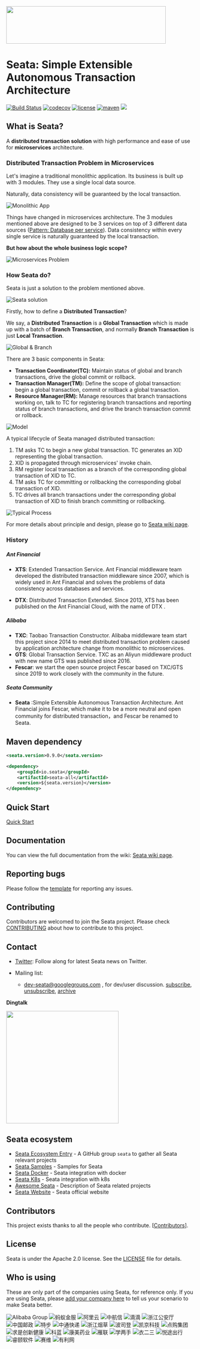 <img src="https://github.com/seata/seata-samples/blob/master/doc/img/seata.png"  height="100" width="426">

# Seata: Simple Extensible Autonomous Transaction Architecture

[![Build Status](https://travis-ci.org/seata/seata.svg?branch=develop)](https://travis-ci.org/seata/seata)
[![codecov](https://codecov.io/gh/seata/seata/branch/develop/graph/badge.svg)](https://codecov.io/gh/seata/seata)
[![license](https://img.shields.io/github/license/seata/seata.svg)](https://www.apache.org/licenses/LICENSE-2.0.html)
[![maven](https://img.shields.io/maven-central/v/io.seata/seata-parent.svg)](https://search.maven.org/search?q=io.seata)
[![](https://img.shields.io/twitter/follow/seataio.svg?label=Follow&style=social&logoWidth=0)](https://twitter.com/intent/follow?screen_name=seataio)


## What is Seata?

A **distributed transaction solution** with high performance and ease of use for **microservices** architecture.
### Distributed Transaction Problem in Microservices

Let's imagine a traditional monolithic application. Its business is built up with 3 modules. They use a single local data source.

Naturally, data consistency will be guaranteed by the local transaction.

![Monolithic App](https://cdn.nlark.com/lark/0/2018/png/18862/1545296770244-4cedf37e-9dc6-4fc0-a97f-f4240b9d8640.png) 

Things have changed in microservices architecture. The 3 modules mentioned above are designed to be 3 services on top of 3 different data sources ([Pattern: Database per service](http://microservices.io/patterns/data/database-per-service.html)). Data consistency within every single service is naturally guaranteed by the local transaction. 

**But how about the whole business logic scope?**

![Microservices Problem](https://cdn.nlark.com/lark/0/2018/png/18862/1545296781231-4029da9c-8803-43a4-ac2f-6c8b1e2ea448.png) 

### How Seata do?

Seata is just a solution to the problem mentioned above. 

![Seata solution](https://cdn.nlark.com/lark/0/2018/png/18862/1545296791074-3bce7bce-025e-45c3-9386-7b95135dade8.png)

Firstly, how to define a **Distributed Transaction**?

We say, a **Distributed Transaction** is a **Global Transaction** which is made up with a batch of **Branch Transaction**, and normally **Branch Transaction** is just **Local Transaction**.

![Global & Branch](https://cdn.nlark.com/lark/0/2018/png/18862/1545015454979-a18e16f6-ed41-44f1-9c7a-bd82c4d5ff99.png) 

There are 3 basic components in Seata: 

- **Transaction Coordinator(TC):** Maintain status of global and branch transactions, drive the global commit or rollback.
- **Transaction Manager(TM):** Define the scope of global transaction: begin a global transaction, commit or rollback a global transaction.
- **Resource Manager(RM):** Manage resources that branch transactions working on, talk to TC for registering branch transactions and reporting status of branch transactions, and drive the branch transaction commit or rollback.

![Model](https://cdn.nlark.com/lark/0/2018/png/18862/1545013915286-4a90f0df-5fda-41e1-91e0-2aa3d331c035.png) 

A typical lifecycle of Seata managed distributed transaction:

1. TM asks TC to begin a new global transaction. TC generates an XID representing the global transaction.
2. XID is propagated through microservices' invoke chain.
3. RM register local transaction as a branch of the corresponding global transaction of XID to TC. 
4. TM asks TC for committing or rollbacking the corresponding global transaction of XID.
5. TC drives all branch transactions under the corresponding global transaction of XID to finish branch committing or rollbacking.

![Typical Process](https://cdn.nlark.com/lark/0/2018/png/18862/1545296917881-26fabeb9-71fa-4f3e-8a7a-fc317d3389f4.png) 

For more details about principle and design, please go to [Seata wiki page](https://github.com/seata/seata/wiki). 

### History

##### Ant Financial

- **XTS**: Extended Transaction Service. Ant Financial middleware team developed the distributed transaction middleware since 2007, which is widely used in Ant Financial and solves the problems of data consistency across databases and services.

- **DTX**: Distributed Transaction Extended. Since 2013, XTS has been published on the Ant Financial Cloud, with the name of DTX .

##### Alibaba

- **TXC**: Taobao Transaction Constructor. Alibaba middleware team start this project since 2014 to meet distributed transaction problem caused by application architecture change from monolithic to microservices.
- **GTS**: Global Transaction Service. TXC as an Aliyun middleware product with new name GTS was published since 2016.
- **Fescar**: we start the open source project Fescar based on TXC/GTS since 2019 to work closely with the community in the future.


##### Seata Community

- **Seata** :Simple Extensible Autonomous Transaction Architecture. Ant Financial joins Fescar, which make it to be a more neutral and open community for distributed transaction，and Fescar be renamed to Seata.



## Maven dependency
```xml
<seata.version>0.9.0</seata.version>

<dependency>
    <groupId>io.seata</groupId>
    <artifactId>seata-all</artifactId>
    <version>${seata.version}</version>
</dependency>

```
## Quick Start

[Quick Start](https://github.com/seata/seata/wiki/Quick-Start)

## Documentation

You can view the full documentation from the wiki: [Seata wiki page](https://github.com/seata/seata/wiki).

## Reporting bugs

Please follow the [template](https://github.com/seata/seata/blob/develop/.github/ISSUE_TEMPLATE/BUG_REPORT.md) for reporting any issues.


## Contributing

Contributors are welcomed to join the Seata project. Please check [CONTRIBUTING](./CONTRIBUTING.md) about how to contribute to this project.


## Contact

* [Twitter](https://twitter.com/seataio): Follow along for latest Seata news on Twitter.

* Mailing list: 
  * dev-seata@googlegroups.com , for dev/user discussion. [subscribe](mailto:dev-seata+subscribe@googlegroups.com), [unsubscribe](mailto:dev-seata+unsubscribe@googlegroups.com), [archive](https://groups.google.com/forum/#!forum/dev-seata)
  
**Dingtalk**

<img src="https://upload-images.jianshu.io/upload_images/4420767-4e95b186a1a1bfba.png?imageMogr2/auto-orient/strip%7CimageView2/2/w/1240"  height="300" width="300">


## Seata ecosystem

* [Seata Ecosystem Entry](https://github.com/seata) - A GitHub group `seata` to gather all Seata relevant projects
* [Seata Samples](https://github.com/seata/seata-samples) - Samples for Seata
* [Seata Docker](https://github.com/seata/seata-docker) - Seata integration with docker
* [Seata K8s](https://github.com/seata/seata-k8s) - Seata integration with k8s
* [Awesome Seata](https://github.com/seata/awesome-seata) - Description of Seata related projects 
* [Seata Website](https://github.com/seata/seata.github.io) - Seata official website

## Contributors

This project exists thanks to all the people who contribute. [[Contributors](https://github.com/seata/seata/graphs/contributors)].

## License

Seata is under the Apache 2.0 license. See the [LICENSE](https://github.com/seata/seata/blob/master/LICENSE) file for details.

## Who is using

These are only part of the companies using Seata, for reference only. If you are using Seata, please [add your company 
here](https://github.com/seata/seata/issues/1246) to tell us your scenario to make Seata better.

![Alibaba Group](https://docs.alibabagroup.com/assets2/images/en/global/logo_header.png)
![蚂蚁金服](https://img.alicdn.com/tfs/TB1Du1couL2gK0jSZFmXXc7iXXa-250-120.jpg)
![阿里云](https://img.alicdn.com/tfs/TB1Ly5oS3HqK1RjSZFPXXcwapXa-238-54.png)
![中航信](http://www.travelsky.net/publish/main/images/logo.gif)
![滴滴](https://website.didiglobal.com/dist/media/logo-zh.a7abd90d.svg)
![浙江公安厅](https://img.alicdn.com/tfs/TB1ctCaoEY1gK0jSZFMXXaWcVXa-255-150.jpg)
![中国邮政](http://www.chinapost.com.cn/res/chinapostplan/structure/181041269.png)
![特步](https://www.xtep.com/images/logo.png)
![中通快递](https://www.zto.com/imgs/logo.png)
![浙江烟草](http://www.zjyc.cn/picture/0/1905141521276881849.png)
![波司登](https://img.alicdn.com/tfs/TB1vVSjoAT2gK0jSZFkXXcIQFXa-314-170.jpg)
![凯京科技](https://img.alicdn.com/tfs/TB1j0dEop67gK0jSZPfXXahhFXa-400-208.jpg)
![点购集团](https://dgmall-1258058953.cos.ap-chengdu.myqcloud.com/img/logo_t.png)
![求是创新健康](http://www.truthai.cn/static/logo800.png)
![科蓝](https://img.alicdn.com/tfs/TB1DAedopY7gK0jSZKzXXaikpXa-312-142.jpg)
![康美药业](https://www.kanghehealth.com/images/logo.png)
![雁联](https://img.alicdn.com/tfs/TB1FKuioAY2gK0jSZFgXXc5OFXa-200-200.png)
![学两手](https://img.xue2shou.com/g-xue2shou/website/0.8.2/static/logo.png)
![衣二三](https://img.alicdn.com/tfs/TB1OCGioCf2gK0jSZFPXXXsopXa-500-179.jpg)
![悦途出行](http://yuetu365.com/uploads/allimg/20191016/d456dbbee0c54274a70d588af4ce6116.png)
![睿颐软件](http://ruiyicloud.com.cn/images/LOGO.png)
![赛维](http://www.savor.com.cn/common/img/logo.png)
![有利网](https://www.yooli.com/v2/local/img/common/logo.png?version=20191126190304)

